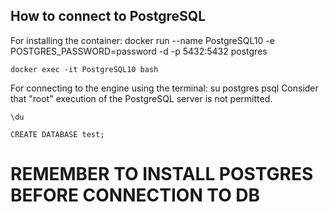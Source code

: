 ## How to connect to PostgreSQL
For installing the container:
    docker run --name PostgreSQL10 -e POSTGRES_PASSWORD=password -d -p 5432:5432 postgres

    docker exec -it PostgreSQL10 bash

For connecting to the engine using the terminal:
    su postgres
    psql 
Consider that "root" execution of the PostgreSQL server is not permitted. 

    \du

    CREATE DATABASE test;

# REMEMBER TO INSTALL POSTGRES BEFORE CONNECTION TO DB